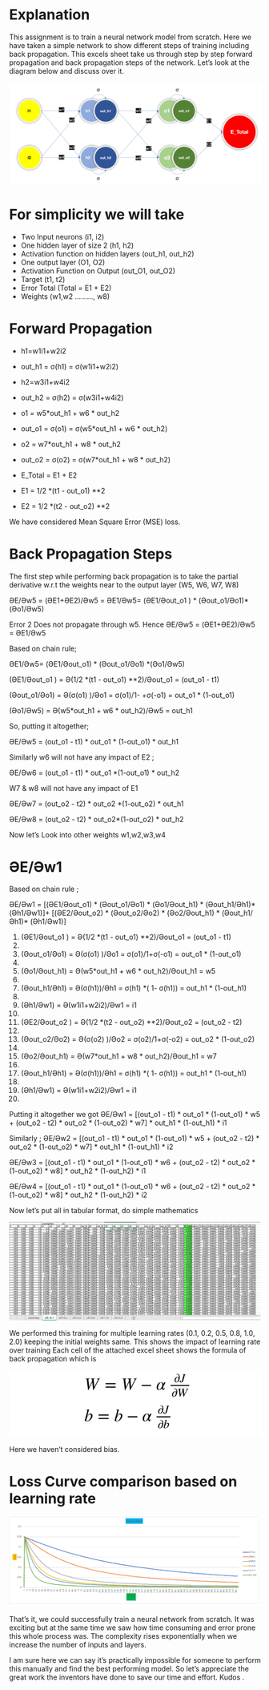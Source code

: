 
Explanation 
================

This assignment is to train a neural network model from scratch. Here we have taken a simple network to show different steps of training including back propagation. 
This excels sheet take us through step by step forward propagation and back propagation steps of the network.
Let’s look at the diagram below and discuss over it.

![](images/simple_perceptron_model.png)


For simplicity we will take 
===============================

- Two Input neurons (i1, i2)
- One hidden layer of size 2 (h1, h2)
- Activation function on hidden layers (out_h1, out_h2)
- One output layer (O1, O2)
- Activation Function on Output (out_O1, out_O2)
- Target (t1, t2)
- Error Total (Total = E1 + E2)
- Weights (w1,w2 ………, w8)

Forward Propagation
======================

- h1=w1i1+w2i2	 	 	 
- out_h1 = σ(h1) = σ(w1i1+w2i2)	 	 
- h2=w3i1+w4i2	 	 	 
- out_h2 = σ(h2) = σ(w3i1+w4i2)	 	 
 	 	 	 	 
- o1 = w5*out_h1 + w6 * out_h2	 	 
- out_o1 = σ(o1) = σ(w5*out_h1 + w6 * out_h2)
- o2 = w7*out_h1 + w8 * out_h2	 	 
- out_o2 = σ(o2) = σ(w7*out_h1 + w8 * out_h2)
 	 	 	 	 
- E_Total = E1 + E2	 	 	 
- E1 = 1/2 *(t1 - out_o1) **2	 	 
- E2 = 1/2 *(t2 - out_o2) **2	 	 
 	 	 	 	 

We have considered Mean Square Error (MSE) loss. 

Back Propagation Steps 
==========================
The first step while performing back propagation is to take the partial derivative w.r.t the weights near to the output layer (W5, W6, W7, W8)

ӘE/Әw5 = (ӘE1+ӘE2)/Әw5 = ӘE1/Әw5= (ӘE1/Әout_o1 ) * (Әout_o1/Әo1)*(Әo1/Әw5) 

Error 2 Does not propagate through w5. Hence ӘE/Әw5 = (ӘE1+ӘE2)/Әw5 = ӘE1/Әw5

Based on chain rule;

ӘE1/Әw5= (ӘE1/Әout_o1) * (Әout_o1/Әo1) *(Әo1/Әw5)

(ӘE1/Әout_o1 ) = Ә(1/2 *(t1 - out_o1) **2)/Әout_o1  = (out_o1 - t1)

(Әout_o1/Әo1) = Ә(σ(o1) )/Әo1 =  σ(o1)/1- +σ(-o1) = out_o1 * (1-out_o1)

(Әo1/Әw5) = Ә(w5*out_h1 + w6 * out_h2)/Әw5 = out_h1

So, putting it altogether;

ӘE/Әw5 = (out_o1 - t1) * out_o1 * (1-out_o1) * out_h1

Similarly w6 will not have any impact of E2 ; 

ӘE/Әw6 = (out_o1 - t1) * out_o1 *(1-out_o1) * out_h2

W7 & w8 will not have any impact of E1 

ӘE/Әw7 = (out_o2 - t2) * out_o2 *(1-out_o2) * out_h1

ӘE/Әw8 = (out_o2 - t2) * out_o2*(1-out_o2) * out_h2


Now let’s Look into other weights w1,w2,w3,w4 

ӘE/Әw1
==========

Based on chain rule ;


ӘE/Әw1 = [(ӘE1/Әout_o1) *  (Әout_o1/Әo1) *  (Әo1/Әout_h1) *  (Әout_h1/Әh1)*  (Әh1/Әw1)]+ [(ӘE2/Әout_o2) *  (Әout_o2/Әo2) *  (Әo2/Әout_h1) *  (Әout_h1/Әh1)*  (Әh1/Әw1)]

1.	(ӘE1/Әout_o1 ) = Ә(1/2 *(t1 - out_o1) **2)/Әout_o1  = (out_o1 - t1)
2.	
3.	(Әout_o1/Әo1) = Ә(σ(o1) )/Әo1 =  σ(o1)/1+σ(-o1) = out_o1 * (1-out_o1)
4.	
5.	(Әo1/Әout_h1) = Ә(w5*out_h1 + w6 * out_h2)/Әout_h1 = w5
6.	
7.	(Әout_h1/Әh1) = Ә(σ(h1))/Әh1 = σ(h1) *( 1- σ(h1)) = out_h1 * (1-out_h1)
8.	
9.	(Әh1/Әw1) = Ә(w1i1+w2i2)/Әw1 = i1
10.	
11.	(ӘE2/Әout_o2 ) = Ә(1/2 *(t2 - out_o2) **2)/Әout_o2  = (out_o2 - t2)
12.	
13.	(Әout_o2/Әo2) = Ә(σ(o2) )/Әo2 =  σ(o2)/1+σ(-o2) = out_o2 * (1-out_o2)
14.	
15.	(Әo2/Әout_h1) = Ә(w7*out_h1 + w8 * out_h2)/Әout_h1 = w7
16.	
17.	(Әout_h1/Әh1) = Ә(σ(h1))/Әh1 = σ(h1) *( 1- σ(h1)) = out_h1 * (1-out_h1)
18.	
19.	(Әh1/Әw1) = Ә(w1i1+w2i2)/Әw1 = i1
20.	

Putting it altogether we got 
ӘE/Әw1 =  [(out_o1 - t1) * out_o1 * (1-out_o1) * w5 + (out_o2 - t2) * out_o2 * (1-out_o2) * w7] * out_h1 * (1-out_h1) * i1

Similarly ;
ӘE/Әw2 =  [(out_o1 - t1) * out_o1 * (1-out_o1) * w5 + (out_o2 - t2) * out_o2 * (1-out_o2) * w7] * out_h1 * (1-out_h1) * i2

 ӘE/Әw3 =  [(out_o1 - t1) * out_o1 * (1-out_o1) * w6 + (out_o2 - t2) * out_o2 * (1-out_o2) * w8] * out_h2 * (1-out_h2) * i1
 
ӘE/Әw4 =  [(out_o1 - t1) * out_o1 * (1-out_o1) * w6 + (out_o2 - t2) * out_o2 * (1-out_o2) * w8] * out_h2 * (1-out_h2) * i2


Now let’s put all in tabular format, do simple mathematics 

![](images/backprop.png)



We performed this training for multiple learning rates (0.1, 0.2, 0.5, 0.8, 1.0, 2.0) keeping the initial weights same. This shows the impact of learning rate over training 
Each cell of the attached excel sheet shows the formula of back propagation which is 

![](images/weights.png)


Here we haven’t considered bias.

Loss Curve comparison based on learning rate 
=================================================
![](images/loss_curve.png)


That’s it, we could successfully train a neural network from scratch.  It was exciting but at the same time we saw how time consuming and error prone this whole process was. The complexity rises exponentially when we increase the number of inputs and layers. 

I am sure here we can say it’s practically impossible for someone to perform this manually and find the best performing model. 
So let’s appreciate the great work the inventors have done to save our time and effort. Kudos .












